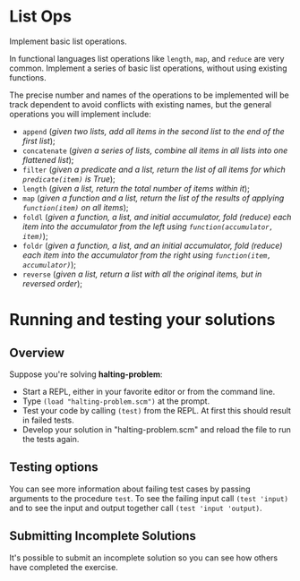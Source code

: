 # List Ops

Implement basic list operations.

In functional languages list operations like `length`, `map`, and
`reduce` are very common. Implement a series of basic list operations,
without using existing functions.

The precise number and names of the operations to be implemented will be 
track dependent to avoid conflicts with existing names, but the general
operations you will implement include:

* `append` (*given two lists, add all items in the second list to the end of the first list*);
* `concatenate` (*given a series of lists, combine all items in all lists into one flattened list*);
* `filter` (*given a predicate and a list, return the list of all items for which `predicate(item)` is True*);
* `length` (*given a list, return the total number of items within it*);
* `map` (*given a function and a list, return the list of the results of applying `function(item)` on all items*);
* `foldl` (*given a function, a list, and initial accumulator, fold (reduce) each item into the accumulator from the left using `function(accumulator, item)`*);
* `foldr` (*given a function, a list, and an initial accumulator, fold (reduce) each item into the accumulator from the right using `function(item, accumulator)`*);
* `reverse` (*given a list, return a list with all the original items, but in reversed order*);

# Running and testing your solutions

## Overview

Suppose you're solving __halting\-problem__:

* Start a REPL, either in your favorite editor or from the
command line\.
* Type `(load "halting-problem.scm")` at the prompt\.
* Test your code by calling `(test)` from the REPL\. At first this should result in failed tests\.
* Develop your solution in "halting\-problem\.scm" and
reload the file to run the tests again\.

## Testing options

You can see more information about failing test cases by passing
arguments to the procedure `test`\. 
To see the failing input call `(test 'input)` and to see the input and output together call `(test 'input 'output)`\.

## Submitting Incomplete Solutions
It's possible to submit an incomplete solution so you can see how others have completed the exercise.
